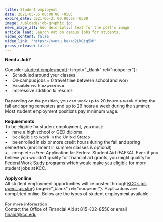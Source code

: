 ```yaml
---
title: Student employent
date: 2021-05-06 00:00:00 -0500
expire_date: 2021-05-21 00:00:00 -0500
image: /uploads/job-graphic.jpg
news_image_alt: Add descriptive text for the post's image
article_lead: Search out on campus jobs for students.
video_content: false
video_link: 'https://youtu.be/4d2LkGjg5bM'
press_release: false
---
```

**Need a Job?**<br><br>Consider [student employment](https://www.kcc.edu/tuition-and-aid/financial-aid/#student-employment){: target="_blank" rel="noopener"}\:<br>• &nbsp; &nbsp;Scheduled around your classes<br>• &nbsp; &nbsp;On-campus jobs = 0 travel time between school and work<br>• &nbsp; &nbsp;Valuable work experience<br>• &nbsp; &nbsp;Impressive addition to résumé<br><br>Depending on the position, you can work up to 20 hours a week during the fall and spring semesters and up to 29 hours a week during the summer. Most student employment positions pay minimum wage.<br><br>**Requirements**<br>To be eligible for student employment, you must:<br>• &nbsp; &nbsp;have a high school or GED diploma<br>• &nbsp; &nbsp;be eligible to work in the United States<br>• &nbsp; &nbsp;be enrolled in six or more credit hours during the fall and spring semesters (enrollment in summer classes is optional)<br>• &nbsp; &nbsp;complete a Free Application for Federal Student Aid (FAFSA). Even if you believe you wouldn’t qualify for financial aid grants, you might qualify for Federal Work Study programs which would make you eligible for more student jobs at KCC.<br><br>**Apply online**<br>All student employment opportunities will be posted through [KCC’s job openings site](https://www.governmentjobs.com/careers/kankakeecc/transferjobs){: target="_blank" rel="noopener"}. Applications are completed online. Below are the types of student employment available.<br><br>For more information<br>Contact the Office of Financial Aid at 815-802-8550 or email [finaid@kcc.edu](mailto:finaid@kcc.edu)
